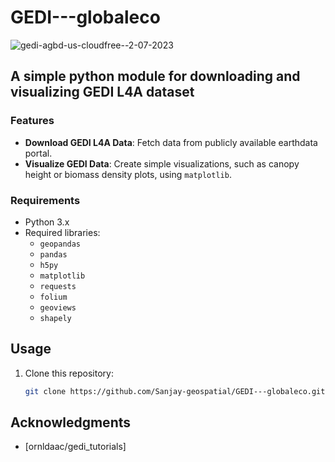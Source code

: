 # GEDI---globaleco
![gedi-agbd-us-cloudfree--2-07-2023](https://github.com/user-attachments/assets/f3bdecc6-951d-4cb3-9cbb-81276e99f559)
## A simple python module for downloading and visualizing GEDI L4A dataset

### Features

- **Download GEDI L4A Data**: Fetch data from publicly available earthdata portal.
- **Visualize GEDI Data**: Create simple visualizations, such as canopy height or biomass density plots, using `matplotlib`.

### Requirements

- Python 3.x
- Required libraries:
  - `geopandas`
  - `pandas`
  - `h5py`
  - `matplotlib`
  - `requests`
  - `folium`
  - `geoviews`
  - `shapely`

## Usage

1. Clone this repository:
   ```bash
   git clone https://github.com/Sanjay-geospatial/GEDI---globaleco.git

## Acknowledgments

- [ornldaac/gedi_tutorials]

